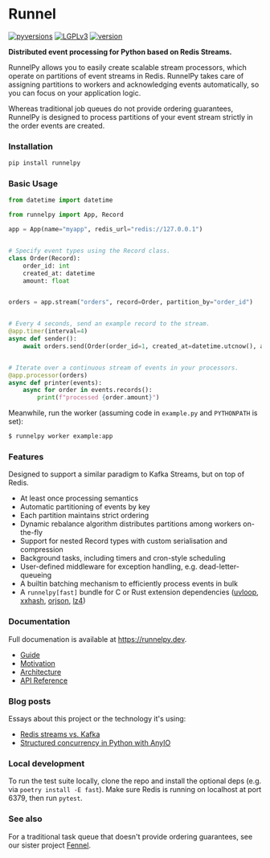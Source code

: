 # Runnel

[![pyversions](https://img.shields.io/pypi/pyversions/runnelpy.svg)](https://pypi.python.org/pypi/runnelpy/)
[![LGPLv3](https://img.shields.io/badge/License-LGPLv3-blue.svg)](https://github.com/mjwestcott/runnelpy/blob/master/LICENSE)
[![version](https://img.shields.io/pypi/v/runnelpy.svg)](https://pypi.python.org/pypi/runnelpy/)

**Distributed event processing for Python based on Redis Streams.**

RunnelPy allows you to easily create scalable stream processors, which operate on
partitions of event streams in Redis. RunnelPy takes care of assigning partitions
to workers and acknowledging events automatically, so you can focus on your
application logic.

Whereas traditional job queues do not provide ordering guarantees, RunnelPy is
designed to process partitions of your event stream strictly in the order
events are created.

### Installation

```bash
pip install runnelpy
```

### Basic Usage

```python
from datetime import datetime

from runnelpy import App, Record

app = App(name="myapp", redis_url="redis://127.0.0.1")


# Specify event types using the Record class.
class Order(Record):
    order_id: int
    created_at: datetime
    amount: float


orders = app.stream("orders", record=Order, partition_by="order_id")


# Every 4 seconds, send an example record to the stream.
@app.timer(interval=4)
async def sender():
    await orders.send(Order(order_id=1, created_at=datetime.utcnow(), amount=9.99))


# Iterate over a continuous stream of events in your processors.
@app.processor(orders)
async def printer(events):
    async for order in events.records():
        print(f"processed {order.amount}")
```

Meanwhile, run the worker (assuming code in `example.py` and `PYTHONPATH` is set):
```bash
$ runnelpy worker example:app
```

### Features

Designed to support a similar paradigm to Kafka Streams, but on top of Redis.

* At least once processing semantics
* Automatic partitioning of events by key
* Each partition maintains strict ordering
* Dynamic rebalance algorithm distributes partitions among workers on-the-fly
* Support for nested Record types with custom serialisation and compression
* Background tasks, including timers and cron-style scheduling
* User-defined middleware for exception handling, e.g. dead-letter-queueing
* A builtin batching mechanism to efficiently process events in bulk
* A `runnelpy[fast]` bundle for C or Rust extension dependencies ([uvloop](https://github.com/MagicStack/uvloop), [xxhash](https://github.com/Cyan4973/xxHash), [orjson](https://github.com/ijl/orjson), [lz4](https://github.com/python-lz4/python-lz4))

### Documentation

Full documenation is available at https://runnelpy.dev.

* [Guide](https://runnelpy.dev/guide.html)
* [Motivation](https://runnelpy.dev/motivation.html)
* [Architecture](https://runnelpy.dev/architecture.html)
* [API Reference](https://runnelpy.dev/reference.html)

### Blog posts

Essays about this project or the technology it's using:

* [Redis streams vs. Kafka](https://mattwestcott.co.uk/blog/redis-streams-vs-kafka)
* [Structured concurrency in Python with AnyIO](https://mattwestcott.co.uk/blog/structured-concurrency-in-python-with-anyio)

### Local development

To run the test suite locally, clone the repo and install the optional deps
(e.g. via `poetry install -E fast`). Make sure Redis is running on localhost at
port 6379, then run `pytest`.

### See also

For a traditional task queue that doesn't provide ordering guarantees, see our
sister project [Fennel](https://github.com/mjwestcott/fennel).
